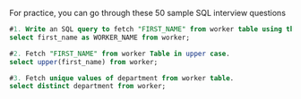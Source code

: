 For practice, you can go through these 50 sample SQL interview questions
```sql
#1. Write an SQL query to fetch "FIRST_NAME" from worker table using the alias name as <WORKER_NAME>.
select first_name as WORKER_NAME from worker;

#2. Fetch "FIRST_NAME" from worker Table in upper case.
select upper(first_name) from worker;

#3. Fetch unique values of department from worker table.
select distinct department from worker;
```
